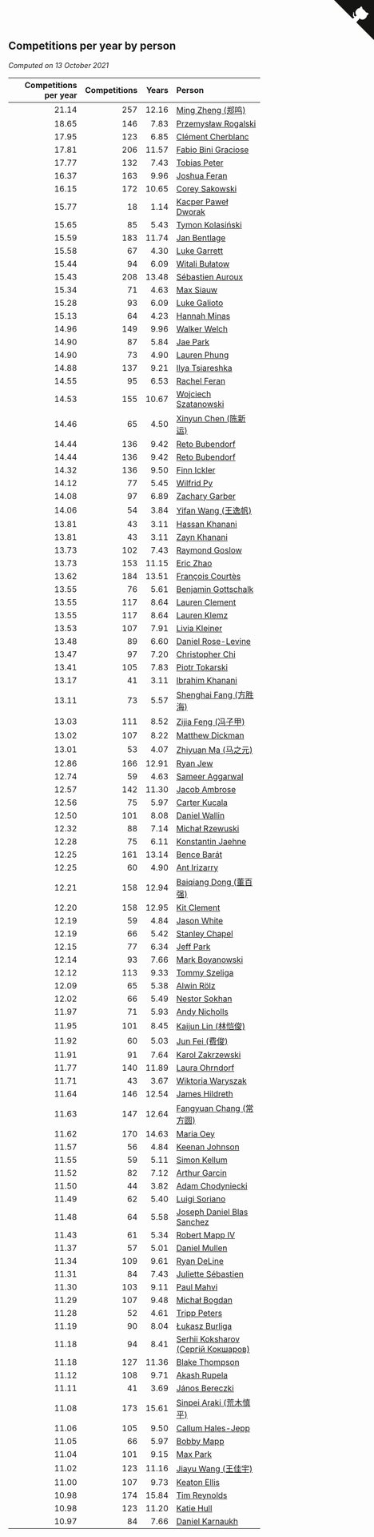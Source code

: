 ## Competitions per year by person

*Computed on 13 October 2021*

| Competitions per year | Competitions | Years | Person |
| ---: | ---: | ---: | :--- |
| 21.14 | 257 | 12.16 | [Ming Zheng (郑鸣)](https://www.worldcubeassociation.org/persons/2009ZHEN11) |
| 18.65 | 146 | 7.83 | [Przemysław Rogalski](https://www.worldcubeassociation.org/persons/2013ROGA02) |
| 17.95 | 123 | 6.85 | [Clément Cherblanc](https://www.worldcubeassociation.org/persons/2014CHER05) |
| 17.81 | 206 | 11.57 | [Fabio Bini Graciose](https://www.worldcubeassociation.org/persons/2010GRAC02) |
| 17.77 | 132 | 7.43 | [Tobias Peter](https://www.worldcubeassociation.org/persons/2014PETE03) |
| 16.37 | 163 | 9.96 | [Joshua Feran](https://www.worldcubeassociation.org/persons/2011FERA01) |
| 16.15 | 172 | 10.65 | [Corey Sakowski](https://www.worldcubeassociation.org/persons/2011SAKO01) |
| 15.77 | 18 | 1.14 | [Kacper Paweł Dworak](https://www.worldcubeassociation.org/persons/2020DWOR01) |
| 15.65 | 85 | 5.43 | [Tymon Kolasiński](https://www.worldcubeassociation.org/persons/2016KOLA02) |
| 15.59 | 183 | 11.74 | [Jan Bentlage](https://www.worldcubeassociation.org/persons/2010BENT01) |
| 15.58 | 67 | 4.30 | [Luke Garrett](https://www.worldcubeassociation.org/persons/2017GARR05) |
| 15.44 | 94 | 6.09 | [Witali Bułatow](https://www.worldcubeassociation.org/persons/2015BUAT01) |
| 15.43 | 208 | 13.48 | [Sébastien Auroux](https://www.worldcubeassociation.org/persons/2008AURO01) |
| 15.34 | 71 | 4.63 | [Max Siauw](https://www.worldcubeassociation.org/persons/2017SIAU02) |
| 15.28 | 93 | 6.09 | [Luke Galioto](https://www.worldcubeassociation.org/persons/2015GALI02) |
| 15.13 | 64 | 4.23 | [Hannah Minas](https://www.worldcubeassociation.org/persons/2017MINA04) |
| 14.96 | 149 | 9.96 | [Walker Welch](https://www.worldcubeassociation.org/persons/2011WELC01) |
| 14.90 | 87 | 5.84 | [Jae Park](https://www.worldcubeassociation.org/persons/2015PARK24) |
| 14.90 | 73 | 4.90 | [Lauren Phung](https://www.worldcubeassociation.org/persons/2016PHUN02) |
| 14.88 | 137 | 9.21 | [Ilya Tsiareshka](https://www.worldcubeassociation.org/persons/2012TERE01) |
| 14.55 | 95 | 6.53 | [Rachel Feran](https://www.worldcubeassociation.org/persons/2015FERA01) |
| 14.53 | 155 | 10.67 | [Wojciech Szatanowski](https://www.worldcubeassociation.org/persons/2011SZAT01) |
| 14.46 | 65 | 4.50 | [Xinyun Chen (陈新运)](https://www.worldcubeassociation.org/persons/2017CHEN36) |
| 14.44 | 136 | 9.42 | [Reto Bubendorf](https://www.worldcubeassociation.org/persons/2012BUBE01) |
| 14.44 | 136 | 9.42 | [Reto Bubendorf](https://www.worldcubeassociation.org/persons/2012BUBE01) |
| 14.32 | 136 | 9.50 | [Finn Ickler](https://www.worldcubeassociation.org/persons/2012ICKL01) |
| 14.12 | 77 | 5.45 | [Wilfrid Py](https://www.worldcubeassociation.org/persons/2016PYWI01) |
| 14.08 | 97 | 6.89 | [Zachary Garber](https://www.worldcubeassociation.org/persons/2014GARB01) |
| 14.06 | 54 | 3.84 | [Yifan Wang (王逸帆)](https://www.worldcubeassociation.org/persons/2017WANY29) |
| 13.81 | 43 | 3.11 | [Hassan Khanani](https://www.worldcubeassociation.org/persons/2018KHAN26) |
| 13.81 | 43 | 3.11 | [Zayn Khanani](https://www.worldcubeassociation.org/persons/2018KHAN28) |
| 13.73 | 102 | 7.43 | [Raymond Goslow](https://www.worldcubeassociation.org/persons/2014GOSL01) |
| 13.73 | 153 | 11.15 | [Eric Zhao](https://www.worldcubeassociation.org/persons/2010ZHAO19) |
| 13.62 | 184 | 13.51 | [François Courtès](https://www.worldcubeassociation.org/persons/2008COUR01) |
| 13.55 | 76 | 5.61 | [Benjamin Gottschalk](https://www.worldcubeassociation.org/persons/2016GOTT01) |
| 13.55 | 117 | 8.64 | [Lauren Clement](https://www.worldcubeassociation.org/persons/2013KLEM01) |
| 13.55 | 117 | 8.64 | [Lauren Klemz](https://www.worldcubeassociation.org/persons/2013KLEM01) |
| 13.53 | 107 | 7.91 | [Livia Kleiner](https://www.worldcubeassociation.org/persons/2013KLEI03) |
| 13.48 | 89 | 6.60 | [Daniel Rose-Levine](https://www.worldcubeassociation.org/persons/2015ROSE01) |
| 13.47 | 97 | 7.20 | [Christopher Chi](https://www.worldcubeassociation.org/persons/2014CHIC01) |
| 13.41 | 105 | 7.83 | [Piotr Tokarski](https://www.worldcubeassociation.org/persons/2013TOKA01) |
| 13.17 | 41 | 3.11 | [Ibrahim Khanani](https://www.worldcubeassociation.org/persons/2018KHAN27) |
| 13.11 | 73 | 5.57 | [Shenghai Fang (方胜海)](https://www.worldcubeassociation.org/persons/2016FANG01) |
| 13.03 | 111 | 8.52 | [Zijia Feng (冯子甲)](https://www.worldcubeassociation.org/persons/2013FENG02) |
| 13.02 | 107 | 8.22 | [Matthew Dickman](https://www.worldcubeassociation.org/persons/2013DICK01) |
| 13.01 | 53 | 4.07 | [Zhiyuan Ma (马之元)](https://www.worldcubeassociation.org/persons/2017MAZH04) |
| 12.86 | 166 | 12.91 | [Ryan Jew](https://www.worldcubeassociation.org/persons/2008JEWR01) |
| 12.74 | 59 | 4.63 | [Sameer Aggarwal](https://www.worldcubeassociation.org/persons/2017AGGA01) |
| 12.57 | 142 | 11.30 | [Jacob Ambrose](https://www.worldcubeassociation.org/persons/2010AMBR01) |
| 12.56 | 75 | 5.97 | [Carter Kucala](https://www.worldcubeassociation.org/persons/2015KUCA01) |
| 12.50 | 101 | 8.08 | [Daniel Wallin](https://www.worldcubeassociation.org/persons/2013WALL03) |
| 12.32 | 88 | 7.14 | [Michał Rzewuski](https://www.worldcubeassociation.org/persons/2014RZEW01) |
| 12.28 | 75 | 6.11 | [Konstantin Jaehne](https://www.worldcubeassociation.org/persons/2015JAEH01) |
| 12.25 | 161 | 13.14 | [Bence Barát](https://www.worldcubeassociation.org/persons/2008BARA01) |
| 12.25 | 60 | 4.90 | [Ant Irizarry](https://www.worldcubeassociation.org/persons/2016IRIZ02) |
| 12.21 | 158 | 12.94 | [Baiqiang Dong (董百强)](https://www.worldcubeassociation.org/persons/2008DONG06) |
| 12.20 | 158 | 12.95 | [Kit Clement](https://www.worldcubeassociation.org/persons/2008CLEM01) |
| 12.19 | 59 | 4.84 | [Jason White](https://www.worldcubeassociation.org/persons/2016WHIT16) |
| 12.19 | 66 | 5.42 | [Stanley Chapel](https://www.worldcubeassociation.org/persons/2016CHAP04) |
| 12.15 | 77 | 6.34 | [Jeff Park](https://www.worldcubeassociation.org/persons/2015PARK08) |
| 12.14 | 93 | 7.66 | [Mark Boyanowski](https://www.worldcubeassociation.org/persons/2014BOYA01) |
| 12.12 | 113 | 9.33 | [Tommy Szeliga](https://www.worldcubeassociation.org/persons/2012SZEL01) |
| 12.09 | 65 | 5.38 | [Alwin Rölz](https://www.worldcubeassociation.org/persons/2016ROLZ01) |
| 12.02 | 66 | 5.49 | [Nestor Sokhan](https://www.worldcubeassociation.org/persons/2016SOKH01) |
| 11.97 | 71 | 5.93 | [Andy Nicholls](https://www.worldcubeassociation.org/persons/2015NICH04) |
| 11.95 | 101 | 8.45 | [Kaijun Lin (林恺俊)](https://www.worldcubeassociation.org/persons/2013LINK01) |
| 11.92 | 60 | 5.03 | [Jun Fei (费俊)](https://www.worldcubeassociation.org/persons/2016FEIJ02) |
| 11.91 | 91 | 7.64 | [Karol Zakrzewski](https://www.worldcubeassociation.org/persons/2014ZAKR01) |
| 11.77 | 140 | 11.89 | [Laura Ohrndorf](https://www.worldcubeassociation.org/persons/2009OHRN01) |
| 11.71 | 43 | 3.67 | [Wiktoria Waryszak](https://www.worldcubeassociation.org/persons/2018WARY01) |
| 11.64 | 146 | 12.54 | [James Hildreth](https://www.worldcubeassociation.org/persons/2009HILD01) |
| 11.63 | 147 | 12.64 | [Fangyuan Chang (常方圆)](https://www.worldcubeassociation.org/persons/2009CHAN04) |
| 11.62 | 170 | 14.63 | [Maria Oey](https://www.worldcubeassociation.org/persons/2007OEYM01) |
| 11.57 | 56 | 4.84 | [Keenan Johnson](https://www.worldcubeassociation.org/persons/2016JOHN30) |
| 11.55 | 59 | 5.11 | [Simon Kellum](https://www.worldcubeassociation.org/persons/2016KELL12) |
| 11.52 | 82 | 7.12 | [Arthur Garcin](https://www.worldcubeassociation.org/persons/2014GARC27) |
| 11.50 | 44 | 3.82 | [Adam Chodyniecki](https://www.worldcubeassociation.org/persons/2017CHOD02) |
| 11.49 | 62 | 5.40 | [Luigi Soriano](https://www.worldcubeassociation.org/persons/2016SORI04) |
| 11.48 | 64 | 5.58 | [Joseph Daniel Blas Sanchez](https://www.worldcubeassociation.org/persons/2016SANC08) |
| 11.43 | 61 | 5.34 | [Robert Mapp IV](https://www.worldcubeassociation.org/persons/2016IVRO01) |
| 11.37 | 57 | 5.01 | [Daniel Mullen](https://www.worldcubeassociation.org/persons/2016MULL04) |
| 11.34 | 109 | 9.61 | [Ryan DeLine](https://www.worldcubeassociation.org/persons/2012DELI01) |
| 11.31 | 84 | 7.43 | [Juliette Sébastien](https://www.worldcubeassociation.org/persons/2014SEBA01) |
| 11.30 | 103 | 9.11 | [Paul Mahvi](https://www.worldcubeassociation.org/persons/2012MAHV01) |
| 11.29 | 107 | 9.48 | [Michał Bogdan](https://www.worldcubeassociation.org/persons/2012BOGD01) |
| 11.28 | 52 | 4.61 | [Tripp Peters](https://www.worldcubeassociation.org/persons/2017PETE04) |
| 11.19 | 90 | 8.04 | [Łukasz Burliga](https://www.worldcubeassociation.org/persons/2013BURL01) |
| 11.18 | 94 | 8.41 | [Serhii Koksharov (Сергій Кокшаров)](https://www.worldcubeassociation.org/persons/2013KOKS01) |
| 11.18 | 127 | 11.36 | [Blake Thompson](https://www.worldcubeassociation.org/persons/2010THOM03) |
| 11.12 | 108 | 9.71 | [Akash Rupela](https://www.worldcubeassociation.org/persons/2012RUPE01) |
| 11.11 | 41 | 3.69 | [János Bereczki](https://www.worldcubeassociation.org/persons/2018BERE01) |
| 11.08 | 173 | 15.61 | [Sinpei Araki (荒木慎平)](https://www.worldcubeassociation.org/persons/2006ARAK01) |
| 11.06 | 105 | 9.50 | [Callum Hales-Jepp](https://www.worldcubeassociation.org/persons/2012HALE01) |
| 11.05 | 66 | 5.97 | [Bobby Mapp](https://www.worldcubeassociation.org/persons/2015MAPP01) |
| 11.04 | 101 | 9.15 | [Max Park](https://www.worldcubeassociation.org/persons/2012PARK03) |
| 11.02 | 123 | 11.16 | [Jiayu Wang (王佳宇)](https://www.worldcubeassociation.org/persons/2010WANG53) |
| 11.00 | 107 | 9.73 | [Keaton Ellis](https://www.worldcubeassociation.org/persons/2012ELLI01) |
| 10.98 | 174 | 15.84 | [Tim Reynolds](https://www.worldcubeassociation.org/persons/2005REYN01) |
| 10.98 | 123 | 11.20 | [Katie Hull](https://www.worldcubeassociation.org/persons/2010HULL01) |
| 10.97 | 84 | 7.66 | [Daniel Karnaukh](https://www.worldcubeassociation.org/persons/2014KARN02) |


<a href="https://github.com/jonatanklosko/wca_statistics" class="github-corner" aria-label="View source on Github"><svg width="80" height="80" viewBox="0 0 250 250" style="fill:#151513; color:#fff; position: absolute; top: 0; border: 0; right: 0;" aria-hidden="true"><path d="M0,0 L115,115 L130,115 L142,142 L250,250 L250,0 Z"></path><path d="M128.3,109.0 C113.8,99.7 119.0,89.6 119.0,89.6 C122.0,82.7 120.5,78.6 120.5,78.6 C119.2,72.0 123.4,76.3 123.4,76.3 C127.3,80.9 125.5,87.3 125.5,87.3 C122.9,97.6 130.6,101.9 134.4,103.2" fill="currentColor" style="transform-origin: 130px 106px;" class="octo-arm"></path><path d="M115.0,115.0 C114.9,115.1 118.7,116.5 119.8,115.4 L133.7,101.6 C136.9,99.2 139.9,98.4 142.2,98.6 C133.8,88.0 127.5,74.4 143.8,58.0 C148.5,53.4 154.0,51.2 159.7,51.0 C160.3,49.4 163.2,43.6 171.4,40.1 C171.4,40.1 176.1,42.5 178.8,56.2 C183.1,58.6 187.2,61.8 190.9,65.4 C194.5,69.0 197.7,73.2 200.1,77.6 C213.8,80.2 216.3,84.9 216.3,84.9 C212.7,93.1 206.9,96.0 205.4,96.6 C205.1,102.4 203.0,107.8 198.3,112.5 C181.9,128.9 168.3,122.5 157.7,114.1 C157.9,116.9 156.7,120.9 152.7,124.9 L141.0,136.5 C139.8,137.7 141.6,141.9 141.8,141.8 Z" fill="currentColor" class="octo-body"></path></svg></a><style>.github-corner:hover .octo-arm{animation:octocat-wave 560ms ease-in-out}@keyframes octocat-wave{0%,100%{transform:rotate(0)}20%,60%{transform:rotate(-25deg)}40%,80%{transform:rotate(10deg)}}@media (max-width:500px){.github-corner:hover .octo-arm{animation:none}.github-corner .octo-arm{animation:octocat-wave 560ms ease-in-out}}</style>
